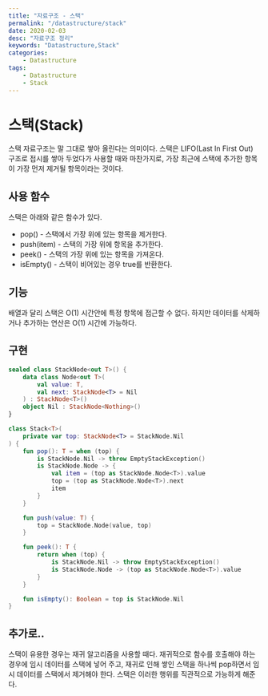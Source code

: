 ```yaml
---
title: "자료구조 - 스택"
permalink: "/datastructure/stack"
date: 2020-02-03
desc: "자료구조 정리"
keywords: "Datastructure,Stack"
categories: 
    - Datastructure
tags: 
    - Datastructure 
    - Stack
---
```


# 스택(Stack)

스택 자료구조는 말 그대로 쌓아 올린다는 의미이다. 스택은 LIFO(Last In First Out) 구조로 접시를 쌓아 두었다가 사용할 때와 마찬가지로, 가장 최근에 스택에 추가한 항목이 가장 먼저 제거될 항목이라는 것이다.

## 사용 함수

스택은 아래와 같은 함수가 있다.

* pop() - 스택에서 가장 위에 있는 항목을 제거한다.
* push(item) - 스택의 가장 위에 항목을 추가한다.
* peek() - 스택의 가장 위에 있는 항목을 가져온다.
* isEmpty() - 스택이 비어있는 경우 true를 반환한다.

## 기능

배열과 달리 스택은 O(1) 시간안에 특정 항목에 접근할 수 없다. 하지만 데이터를 삭제하거나 추가하는 연산은 O(1) 시간에 가능하다.

## 구현

```kotlin
sealed class StackNode<out T>() {
    data class Node<out T>(
        val value: T, 
        val next: StackNode<T> = Nil
    ) : StackNode<T>()
    object Nil : StackNode<Nothing>()
}

class Stack<T>(
    private var top: StackNode<T> = StackNode.Nil
) {
    fun pop(): T = when (top) {
        is StackNode.Nil -> throw EmptyStackException()
        is StackNode.Node -> {
            val item = (top as StackNode.Node<T>).value
            top = (top as StackNode.Node<T>).next
            item
        }
    }

    fun push(value: T) {
        top = StackNode.Node(value, top)
    }

    fun peek(): T {
        return when (top) {
            is StackNode.Nil -> throw EmptyStackException()
            is StackNode.Node -> (top as StackNode.Node<T>).value
        }
    }

    fun isEmpty(): Boolean = top is StackNode.Nil
}
```

## 추가로..

스택이 유용한 경우는 재귀 알고리즘을 사용할 때다. 재귀적으로 함수를 호출해야 하는 경우에 임시 데이터를 스택에 넣어 주고, 재귀로 인해 쌓인 스택을 하나씩 pop하면서 임시 데이터를 스택에서 제거해야 한다. 스택은 이러한 행위를 직관적으로 가능하게 해준다.